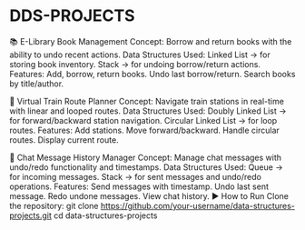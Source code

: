 # DDS-PROJECTS
📚 E-Library Book Management
Concept: Borrow and return books with the ability to undo recent actions.
Data Structures Used:
Linked List → for storing book inventory.
Stack → for undoing borrow/return actions.
Features:
Add, borrow, return books.
Undo last borrow/return.
Search books by title/author.

🚆 Virtual Train Route Planner
Concept: Navigate train stations in real-time with linear and looped routes.
Data Structures Used:
Doubly Linked List → for forward/backward station navigation.
Circular Linked List → for loop routes.
Features:
Add stations.
Move forward/backward.
Handle circular routes.
Display current route.

💬 Chat Message History Manager
Concept: Manage chat messages with undo/redo functionality and timestamps.
Data Structures Used:
Queue → for incoming messages.
Stack → for sent messages and undo/redo operations.
Features:
Send messages with timestamp.
Undo last sent message.
Redo undone messages.
View chat history.
▶️ How to Run
Clone the repository:
git clone https://github.com/your-username/data-structures-projects.git
cd data-structures-projects
